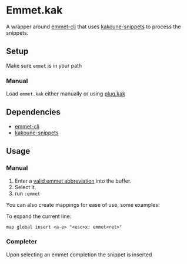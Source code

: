# Emmet.kak

A wrapper around [emmet-cli](https://github.com/Delapouite/emmet-cli) that uses [kakoune-snippets](https://github.com/occivink/kakoune-snippets) to process the snippets.

## Setup

Make sure `emmet` is in your path

### Manual

Load `emmet.kak` either manually or using [plug.kak](https://github.com/andreyorst/plug.kak)


## Dependencies

- [emmet-cli](https://github.com/Delapouite/emmet-cli)
- [kakoune-snippets](https://github.com/occivink/kakoune-snippets)

## Usage

### Manual

1. Enter a [valid emmet abbreviation](https://docs.emmet.io/abbreviations/syntax) into the buffer.
2. Select it.
3. run `:emmet`

You can also create mappings for ease of use, some examples:

To expand the current line:

`map global insert <a-e> "<esc>x: emmet<ret>"`

### Completer

Upon selecting an emmet completion the snippet is inserted
